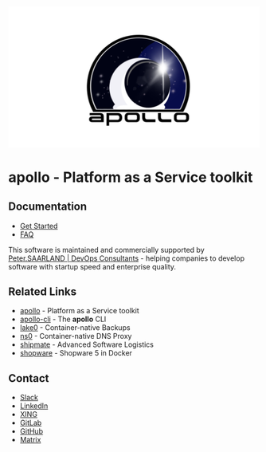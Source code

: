 !["Wallpaper"](wallpaper.png)

# apollo - Platform as a Service toolkit

## Documentation

- [Get Started](docs/get-started.md)
- [FAQ](docs/faq.md)

This software is maintained and commercially supported by [Peter.SAARLAND | DevOps Consultants](https://www.peter.saarland) - helping companies to develop software with startup speed and enterprise quality.

## Related Links

- [apollo](https://gitlab.com/peter.saarland/apollo/) - Platform as a Service toolkit
- [apollo-cli](https://gitlab.com/peter.saarland/apollo-cli/) - The **apollo** CLI
- [lake0](https://gitlab.com/peter.saarland/lake0/) - Container-native Backups
- [ns0](https://gitlab.com/peter.saarland/ns0/) - Container-native DNS Proxy
- [shipmate](https://gitlab.com/peter.saarland/shipmate/) - Advanced Software Logistics
- [shopware](https://gitlab.com/peter.saarland/shopware/) - Shopware 5 in Docker

## Contact

- [Slack](https://join.slack.com/t/petersaarland/shared_invite/zt-d9ao21f9-pb70o46~82P~gxDTNy_JWw)
- [LinkedIn](https://www.linkedin.com/company/peter-saarland)
- [XING](https://www.xing.com/profile/Fabian_Peter4/cv)
- [GitLab](https://gitlab.com/peter.saarland)
- [GitHub](https://github.com/Peter-SAARLAND/)
- [Matrix](https://matrix.to/#/!RcYHgbzWjyNTYeEIZj:hello.peter.saarland?via=hello.peter.saarland)